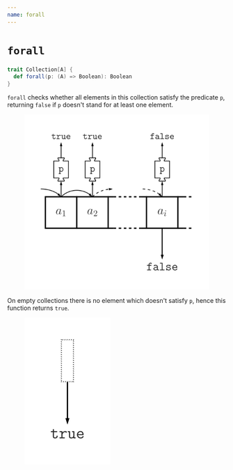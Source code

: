 ```yaml
---
name: forall
---
```


# `forall`

~~~ scala
trait Collection[A] {
  def forall(p: (A) => Boolean): Boolean
}
~~~

`forall` checks whether all elements in this collection satisfy the predicate `p`, returning `false` if `p` doesn't stand for at least one element.

<figure class="diagram">
  <img src="images/forall.svg" alt="forall function">
  <!-- <figcaption class="diagram-desc"></figcaption> -->
</figure>

On empty collections there is no element which doesn't satisfy `p`, hence this function returns `true`.

<figure class="diagram">
  <img src="images/forall.2.svg" alt="forall function">
  <!-- <figcaption class="diagram-desc"></figcaption> -->
</figure>
